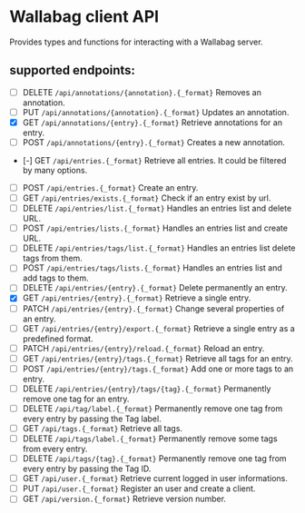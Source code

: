 
# Wallabag client API

Provides types and functions for interacting with a Wallabag server.


## supported endpoints:


- [ ] DELETE `/api/annotations/{annotation}.{_format}`
      Removes an annotation.
- [ ] PUT `/api/annotations/{annotation}.{_format}`
      Updates an annotation.
- [X] GET `/api/annotations/{entry}.{_format}`
      Retrieve annotations for an entry.
- [ ] POST `/api/annotations/{entry}.{_format}`
      Creates a new annotation.
- [-] GET `/api/entries.{_format}`
      Retrieve all entries. It could be filtered by many options.
- [ ] POST `/api/entries.{_format}`
      Create an entry.
- [ ] GET `/api/entries/exists.{_format}`
      Check if an entry exist by url.
- [ ] DELETE `/api/entries/list.{_format}`
      Handles an entries list and delete URL.
- [ ] POST `/api/entries/lists.{_format}`
      Handles an entries list and create URL.
- [ ] DELETE `/api/entries/tags/list.{_format}`
      Handles an entries list delete tags from them.
- [ ] POST `/api/entries/tags/lists.{_format}`
      Handles an entries list and add tags to them.
- [ ] DELETE `/api/entries/{entry}.{_format}`
      Delete permanently an entry.
- [X] GET `/api/entries/{entry}.{_format}`
      Retrieve a single entry.
- [ ] PATCH `/api/entries/{entry}.{_format}`
      Change several properties of an entry.
- [ ] GET `/api/entries/{entry}/export.{_format}`
      Retrieve a single entry as a predefined format.
- [ ] PATCH `/api/entries/{entry}/reload.{_format}`
      Reload an entry.
- [ ] GET `/api/entries/{entry}/tags.{_format}`
      Retrieve all tags for an entry.
- [ ] POST `/api/entries/{entry}/tags.{_format}`
      Add one or more tags to an entry.
- [ ] DELETE `/api/entries/{entry}/tags/{tag}.{_format}`
      Permanently remove one tag for an entry.
- [ ] DELETE `/api/tag/label.{_format}`
      Permanently remove one tag from every entry by passing the Tag label.
- [ ] GET `/api/tags.{_format}`
      Retrieve all tags.
- [ ] DELETE `/api/tags/label.{_format}`
      Permanently remove some tags from every entry.
- [ ] DELETE `/api/tags/{tag}.{_format}`
      Permanently remove one tag from every entry by passing the Tag ID.
- [ ] GET `/api/user.{_format}`
      Retrieve current logged in user informations.
- [ ] PUT `/api/user.{_format}`
      Register an user and create a client.
- [ ] GET `/api/version.{_format}`
      Retrieve version number.
